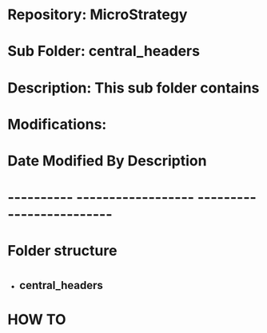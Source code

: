 # ##################################################
# Repository:    MicroStrategy
# Sub Folder:    central_headers
#
# Description:   This sub folder contains 
#                
#                
#
# Modifications:
# Date         Modified By          Description
# ----------   ------------------   -------------------------
#
# ##################################################


# ##################################################
# Folder structure
# ##################################################
  - central_headers
    -- 

# ##################################################
# HOW TO
# ##################################################
